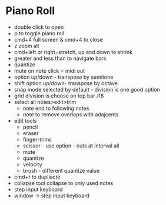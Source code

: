 # Piano Roll
- double click to open 
- p to toggle piano roll
- cmd+4 full screen & cmd+4 to close
- z zoom all
- cmd+left or right=stretch, up and down to shrink
- greater and less than to navigate bars
- quantize
- mute on note click = midi out
- option up/down - transpose by semitone
- shift option up/down- transpose by octave
- snap mode selected by default - division is one good option
- grid division is choose on top bar /16
- select all notes>edit>trim
    -  note end to following notes
    -  note to remove overlaps with adajcents
- edit tools
    - pencil
    - eraser
    - finger-trims 
    - scissor - use option - cuts at interval all
    - mute
    - quantize
    - velocity
    - brush - different quantize value 
- cmd+r to dupliacte
- collapse tool collapse to only used notes
- step input keyboard
- window -> step input keyboard